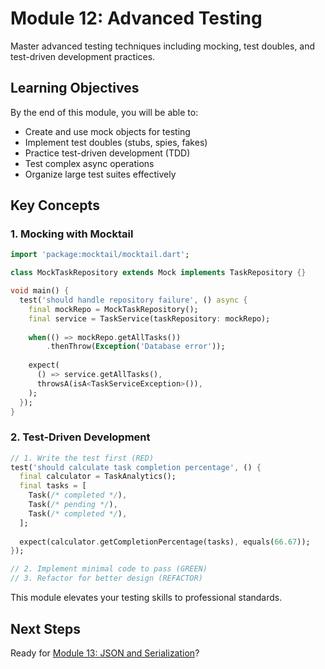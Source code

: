 # Module 12: Advanced Testing

Master advanced testing techniques including mocking, test doubles, and test-driven development practices.

## Learning Objectives

By the end of this module, you will be able to:
- Create and use mock objects for testing
- Implement test doubles (stubs, spies, fakes)
- Practice test-driven development (TDD)
- Test complex async operations
- Organize large test suites effectively

## Key Concepts

### 1. Mocking with Mocktail
```dart
import 'package:mocktail/mocktail.dart';

class MockTaskRepository extends Mock implements TaskRepository {}

void main() {
  test('should handle repository failure', () async {
    final mockRepo = MockTaskRepository();
    final service = TaskService(taskRepository: mockRepo);
    
    when(() => mockRepo.getAllTasks())
        .thenThrow(Exception('Database error'));
    
    expect(
      () => service.getAllTasks(),
      throwsA(isA<TaskServiceException>()),
    );
  });
}
```

### 2. Test-Driven Development
```dart
// 1. Write the test first (RED)
test('should calculate task completion percentage', () {
  final calculator = TaskAnalytics();
  final tasks = [
    Task(/* completed */),
    Task(/* pending */),
    Task(/* completed */),
  ];
  
  expect(calculator.getCompletionPercentage(tasks), equals(66.67));
});

// 2. Implement minimal code to pass (GREEN)
// 3. Refactor for better design (REFACTOR)
```

This module elevates your testing skills to professional standards.

## Next Steps

Ready for [Module 13: JSON and Serialization](../13_json_serialization/README.md)?
